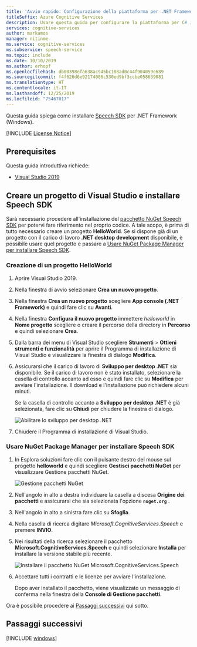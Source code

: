 ```yaml
---
title: 'Avvio rapido: Configurazione della piattaforma per .NET Framework (Windows) con Speech SDK - Servizio Voce'
titleSuffix: Azure Cognitive Services
description: Usare questa guida per configurare la piattaforma per C# in .NET Framework per Windows con il servizio Speech SDK.
services: cognitive-services
author: markamos
manager: nitinme
ms.service: cognitive-services
ms.subservice: speech-service
ms.topic: include
ms.date: 10/10/2019
ms.author: erhopf
ms.openlocfilehash: db00398efa638ac945bc188ad0c44f904059e689
ms.sourcegitcommit: f4f626d6e92174086c530ed9bf3ccbe058639081
ms.translationtype: HT
ms.contentlocale: it-IT
ms.lasthandoff: 12/25/2019
ms.locfileid: "75467017"
---
```

Questa guida spiega come installare [Speech SDK](~/articles/cognitive-services/speech-service/speech-sdk.md) per .NET Framework (Windows).

[!INCLUDE [License Notice](~/includes/cognitive-services-speech-service-license-notice.md)]

## <a name="prerequisites"></a>Prerequisites

Questa guida introduttiva richiede:

* [Visual Studio 2019](https://visualstudio.microsoft.com/downloads/)

## <a name="create-a-visual-studio-project-and-install-the-speech-sdk"></a>Creare un progetto di Visual Studio e installare Speech SDK

Sarà necessario procedere all'installazione del [pacchetto NuGet Speech SDK](https://aka.ms/csspeech/nuget) per potervi fare riferimento nel proprio codice. A tale scopo, è prima di tutto necessario creare un progetto **HelloWorld**. Se si dispone già di un progetto con il carico di lavoro **.NET desktop development** disponibile, è possibile usare quel progetto e passare a [Usare NuGet Package Manager per installare Speech SDK](#use-nuget-package-manager-to-install-the-speech-sdk).

### <a name="create-helloworld-project"></a>Creazione di un progetto HelloWorld

1. Aprire Visual Studio 2019.

1. Nella finestra di avvio selezionare **Crea un nuovo progetto**. 

1. Nella finestra **Crea un nuovo progetto** scegliere **App console (.NET Framework)** e quindi fare clic su **Avanti**.

1. Nella finestra **Configura il nuovo progetto** immettere *helloworld* in **Nome progetto** scegliere o creare il percorso della directory in **Percorso** e quindi selezionare **Crea**.

1. Dalla barra dei menu di Visual Studio scegliere **Strumenti** > **Ottieni strumenti e funzionalità** per aprire il Programma di installazione di Visual Studio e visualizzare la finestra di dialogo **Modifica**.

1. Assicurarsi che il carico di lavoro di **Sviluppo per desktop .NET** sia disponibile. Se il carico di lavoro non è stato installato, selezionare la casella di controllo accanto ad esso e quindi fare clic su **Modifica** per avviare l'installazione. Il download e l'installazione può richiedere alcuni minuti.

   Se la casella di controllo accanto a **Sviluppo per desktop .NET** è già selezionata, fare clic su **Chiudi** per chiudere la finestra di dialogo.

   ![Abilitare lo sviluppo per desktop .NET](~/articles/cognitive-services/speech-service/media/sdk/vs-enable-net-desktop-workload.png)

1. Chiudere il Programma di installazione di Visual Studio.

### <a name="use-nuget-package-manager-to-install-the-speech-sdk"></a>Usare NuGet Package Manager per installare Speech SDK

1. In Esplora soluzioni fare clic con il pulsante destro del mouse sul progetto **helloworld** e quindi scegliere **Gestisci pacchetti NuGet** per visualizzare Gestione pacchetti NuGet.

   ![Gestione pacchetti NuGet](~/articles/cognitive-services/speech-service/media/sdk/vs-nuget-package-manager.png)

1. Nell'angolo in alto a destra individuare la casella a discesa **Origine dei pacchetti** e assicurarsi che sia selezionata l'opzione **`nuget.org`** .

1. Nell'angolo in alto a sinistra fare clic su **Sfoglia**.

1. Nella casella di ricerca digitare *Microsoft.CognitiveServices.Speech* e premere **INVIO**.

1. Nei risultati della ricerca selezionare il pacchetto **Microsoft.CognitiveServices.Speech** e quindi selezionare **Installa** per installare la versione stabile più recente.

   ![Installare il pacchetto NuGet Microsoft.CognitiveServices.Speech](~/articles/cognitive-services/speech-service/media/sdk/qs-csharp-dotnet-windows-03-nuget-install-1.0.0.png)

1. Accettare tutti i contratti e le licenze per avviare l'installazione.

   Dopo aver installato il pacchetto, viene visualizzato un messaggio di conferma nella finestra della **Console di Gestione pacchetti**.

Ora è possibile procedere ai [Passaggi successivi](#next-steps) qui sotto.

## <a name="next-steps"></a>Passaggi successivi

[!INCLUDE [windows](../quickstart-list.md)]
